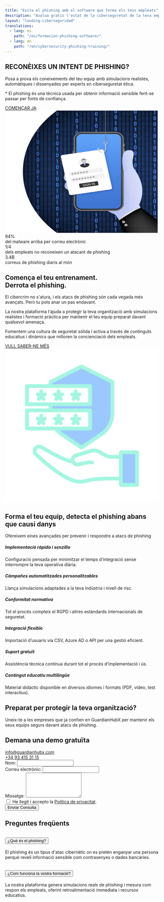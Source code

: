 ```yaml
---
title: "Evita el phishing amb el software que forma els teus empleats"
description: "Avalua gratis l'estat de la ciberseguretat de la teva empresa amb simulacions realistes i formació pràctica."
layout: "landing-ciberseguridad"
translations:
  - lang: es
    path: "/es/formacion-phishing-software/"
  - lang: en
    path: "/en/cybersecurity-phishing-training/"
---
```


<!-- Hero Section -->
<section class="landing-hero-section">
  <div class="container">
    <div class="row align-items-center">
      <div class="col-lg-6 landing-fade-in">
        <h1 class="landing-hero-title">RECONÈIXES UN INTENT DE PHISHING?</h1>
        <p class="landing-hero-subtitle">Posa a prova els coneixements del teu equip amb simulacions realistes, automàtiques i dissenyades per experts en ciberseguretat ètica.</p>
        <p class="landing-hero-disclaimer">* El phishing és una tècnica usada per obtenir informació sensible fent-se passar per fonts de confiança.</p>
        <a href="/ca/formacio-phishing-software#contact" class="landing-btn landing-btn-primary" rel="nofollow">
          COMENÇAR JA <i class="fas fa-arrow-right landing-arrow-soft-green"></i>
        </a>
      </div>
      <div class="col-lg-6 text-center landing-slide-in-right">
        <div class="landing-hero-img-wrapper">
          <img src="/img/formacion-phishing.svg" 
               alt="Formació en phishing per empreses - Software de seguretat digital" 
               class="landing-hero-img-custom"
               width="500"
               height="400"
               loading="lazy">
        </div>
      </div>
    </div>
  </div>
</section>

<!-- Stats Highlight -->
<section class="landing-stats-highlight">
  <div class="container">
    <div class="row text-center">
      <div class="col-md-4 mb-4 landing-fade-in">
        <div class="landing-stat-number">94%</div>
        <div class="landing-stat-text">del malware arriba per correu electrònic</div>
      </div>
      <div class="col-md-4 mb-4 landing-fade-in">
        <div class="landing-stat-number">1/4</div>
        <div class="landing-stat-text">dels empleats no reconeixen un atacant de phishing</div>
      </div>
      <div class="col-md-4 mb-4 landing-fade-in">
        <div class="landing-stat-number">3.4B</div>
        <div class="landing-stat-text">correus de phishing diaris al món</div>
      </div>
    </div>
  </div>
</section>

<!-- Entrenamiento Section -->
<section class="landing-section">
  <div class="container">
    <div class="row align-items-center">
      <div class="col-lg-8 landing-slide-in-left">
        <h2 class="landing-section-title text-start">Comença el teu entrenament.<br>Derrota el phishing.</h2>
        <p class="mb-3 landing-text-muted">El cibercrim no s'atura, i els atacs de phishing són cada vegada més avançats. Però tu pots anar un pas endavant.</p>
        <p class="mb-3 landing-text-muted">La nostra plataforma t’ajuda a protegir la teva organització amb simulacions realistes i formació pràctica per mantenir el teu equip preparat davant qualsevol amenaça.</p>
        <p class="mb-4 landing-text-muted">Fomentem una cultura de seguretat sòlida i activa a través de continguts educatius i dinàmics que milloren la concienciació dels empleats.</p>
        <a href="/ca/formacio-phishing-software#contact" class="landing-btn landing-btn-primary" rel="nofollow">
          VULL SABER-NE MÉS <i class="fas fa-arrow-right landing-arrow-soft-green"></i>
        </a>
      </div>
      <div class="col-lg-4 text-center landing-slide-in-right">
        <img src="/img/phishing-software.svg" 
             alt="Software de formació en phishing per a empreses" 
             class="img-fluid landing-training-img"
             loading="lazy">
      </div>
    </div>
  </div>
</section>

<!-- Benefits Section -->
<section class="landing-section landing-section-alt">
  <div class="container">
    <h2 class="landing-section-title landing-fade-in">Forma el teu equip, detecta el phishing abans que causi danys</h2>
    <p class="landing-section-subtitle landing-fade-in">Ofereixem eines avançades per prevenir i respondre a atacs de phishing</p>
    <div class="row g-4">
      <div class="col-lg-4 col-md-6 landing-fade-in">
        <div class="landing-benefit-card">
          <div class="landing-benefit-icon">
            <i class="fas fa-rocket"></i>
          </div>
          <h5 class="landing-benefit-title">Implementació ràpida i senzilla</h5>
          <p class="landing-benefit-text">Configuració pensada per minimitzar el temps d’integració sense interrompre la teva operativa diària.</p>
        </div>
      </div>
      <div class="col-lg-4 col-md-6 landing-fade-in">
        <div class="landing-benefit-card">
          <div class="landing-benefit-icon">
            <i class="fas fa-robot"></i>
          </div>
          <h5 class="landing-benefit-title">Càmpañes automatitzades personalitzables</h5>
          <p class="landing-benefit-text">Llança simulacions adaptades a la teva indústria i nivell de risc.</p>
        </div>
      </div>
      <div class="col-lg-4 col-md-6 landing-fade-in">
        <div class="landing-benefit-card">
          <div class="landing-benefit-icon">
            <i class="fas fa-shield-alt"></i>
          </div>
          <h5 class="landing-benefit-title">Conformitat normativa</h5>
          <p class="landing-benefit-text">Tot el procés compleix el RGPD i altres estàndards internacionals de seguretat.</p>
        </div>
      </div>
      <div class="col-lg-4 col-md-6 landing-fade-in">
        <div class="landing-benefit-card">
          <div class="landing-benefit-icon">
            <i class="fas fa-plug"></i>
          </div>
          <h5 class="landing-benefit-title">Integració flexible</h5>
          <p class="landing-benefit-text">Importació d’usuaris via CSV, Azure AD o API per una gestió eficient.</p>
        </div>
      </div>
      <div class="col-lg-4 col-md-6 landing-fade-in">
        <div class="landing-benefit-card">
          <div class="landing-benefit-icon">
            <i class="fas fa-headset"></i>
          </div>
          <h5 class="landing-benefit-title">Suport gratuït</h5>
          <p class="landing-benefit-text">Assistència tècnica contínua durant tot el procés d’implementació i ús.</p>
        </div>
      </div>
      <div class="col-lg-4 col-md-6 landing-fade-in">
        <div class="landing-benefit-card">
          <div class="landing-benefit-icon">
            <i class="fas fa-graduation-cap"></i>
          </div>
          <h5 class="landing-benefit-title">Contingut educatiu multilingüe</h5>
          <p class="landing-benefit-text">Material didàctic disponible en diversos idiomes i formats (PDF, vídeo, test interactius).</p>
        </div>
      </div>
    </div>
  </div>
</section>

<div id="contact"></div>

<!-- CTA Section -->
<section class="landing-cta-section py-5">
  <div class="container text-center">
    <h2 class="landing-cta-title landing-fade-in">Preparat per protegir la teva organització?</h2>
    <p class="landing-cta-subtitle landing-fade-in">Uneix-te a les empreses que ja confien en GuardianHubX per mantenir els seus equips segurs davant atacs de phishing.</p>
  </div>
</section>

<!-- Contact Form Section -->
<section class="landing-contact-section py-5">
  <div class="container">
    <h2 class="landing-section-title text-center mb-4">Demana una demo gratuïta</h2>
    <div class="row justify-content-md-center mb-5">
      <div class="col-12 col-md-4 d-flex align-items-center justify-content-start mb-3">
        <i class="fas fa-envelope fa-2x landing-text-primary me-3"></i>
        <a href="mailto:info@guardianhubx.com" class="landing-text-muted fs-5">
          info@guardianhubx.com
        </a>
      </div>
      <div class="col-12 col-md-4 d-flex align-items-center justify-content-start mb-3">
        <i class="fas fa-phone fa-2x landing-text-primary me-3"></i>
        <a href="tel:+34934153115" class="landing-text-muted fs-5">
          +34 93 415 31 15
        </a>
      </div>
    </div>
    <form class="gform row g-4" id="contactForm" action="https://script.google.com/macros/s/AKfycbyJO3Rs4loBRevIsltI1Fcg48BH_WAtGm6Rezhea-0g_FutfYbM0MwOQfEkDI0XXGF5/exec"  method="POST" novalidate>
      <!-- Nombre -->
      <div class="col-12 col-md-6">
        <label for="name" class="form-label">Nom:</label>
        <input type="text" id="name" name="name" class="form-control" required aria-required="true">
      </div>
      <!-- Email -->
      <div class="col-12 col-md-6">
        <label for="email" class="form-label">Correu electrònic:</label>
        <input type="email" id="email" name="email" class="form-control" required aria-required="true">
      </div>
      <!-- Mensaje -->
      <div class="col-12">
        <label for="message" class="form-label">Missatge:</label>
        <textarea id="message" name="message" rows="5" class="form-control" required aria-required="true"></textarea>
      </div>
      <!-- Consentimiento -->
      <div class="col-12">
        <div class="form-check bg-light p-3 ps-5 rounded border">
          <input class="form-check-input" type="checkbox" id="privacy-policy" name="privacy-policy" required>
          <label class="form-check-label fw-bold ms-2" for="privacy-policy">
            He llegit i accepto la <a href="/ca/politica-de-privacitat/" target="_blank" rel="noopener">Política de privacitat</a>.
          </label>
        </div>
      </div>
      <!-- Botó de envío -->
      <div class="col-12 text-center">
        <button type="submit" class="landing-btn landing-btn-primary px-5">Enviar Consulta</button>
      </div>
      <!-- Camps ocults -->
      <input type="hidden" name="g-recaptcha-response" id="g-recaptcha-response">
      <input type="hidden" name="_next" value="/ca/gracies-phishing/">
      <input type="hidden" name="_subject" value="Consulta Landing Phishing - Formació empleats">
      <input type="hidden" name="_autoresponse" value="Gràcies, hem rebut el vostre missatge. Ens posarem en contacte breument.">
      <input type="hidden" name="_template" value="table">
    </form>
  </div>
</section>

<section class="landing-section py-5">
  <div class="container">
    <h2 class="landing-section-title text-center mb-4">Preguntes freqüents</h2>
    <div class="accordion" id="faqAccordion">
      <div class="accordion-item">
        <h2 class="accordion-header" id="faq1">
          <button class="accordion-button collapsed" type="button" data-bs-toggle="collapse" data-bs-target="#faq1-collapse" aria-expanded="false" aria-controls="faq1-collapse">
            ¿Què és el phishing?
          </button>
        </h2>
        <div id="faq1-collapse" class="accordion-collapse collapse" aria-labelledby="faq1">
          <div class="accordion-body">
            El phishing és un tipus d'atac cibernètic on es pretén enganyar una persona perquè reveli informació sensible com contrasenyes o dades bancàries.
          </div>
        </div>
      </div>
      <div class="accordion-item mt-3">
        <h2 class="accordion-header" id="faq2">
          <button class="accordion-button collapsed" type="button" data-bs-toggle="collapse" data-bs-target="#faq2-collapse" aria-expanded="false" aria-controls="faq2-collapse">
            ¿Com funciona la vostra formació?
          </button>
        </h2>
        <div id="faq2-collapse" class="accordion-collapse collapse" aria-labelledby="faq2">
          <div class="accordion-body">
            La nostra plataforma genera simulacions reals de phishing i mesura com respon els empleats, oferint retroalimentació immediata i recursos educatius.
          </div>
        </div>
      </div>
    </div>
  </div>
</section>